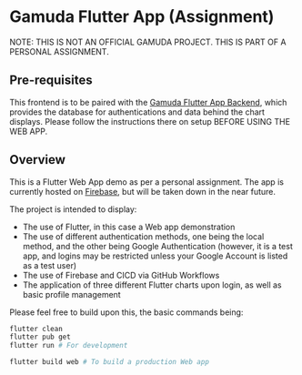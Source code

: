 # Gamuda Flutter App (Assignment)

NOTE: THIS IS NOT AN OFFICIAL GAMUDA PROJECT. THIS IS PART OF A PERSONAL ASSIGNMENT.

## Pre-requisites

This frontend is to be paired with the [Gamuda Flutter App Backend](https://github.com/HJWongAtWork/gamuda_flutter_backend_final), which provides the database for authentications and data behind the chart displays. Please follow the instructions there on setup BEFORE USING THE WEB APP.

## Overview

This is a Flutter Web App demo as per a personal assignment. The app is currently hosted on [Firebase](https://gamuda-flutter-homework-01.web.app/), but will be taken down in the near future.

The project is intended to display:

- The use of Flutter, in this case a Web app demonstration
- The use of different authentication methods, one being the local method, and the other being Google Authentication (however, it is a test app, and logins may be restricted unless your Google Account is listed as a test user)
- The use of Firebase and CICD via GitHub Workflows
- The application of three different Flutter charts upon login, as well as basic profile management

Please feel free to build upon this, the basic commands being:

```bash
flutter clean
flutter pub get
flutter run # For development

flutter build web # To build a production Web app
```
